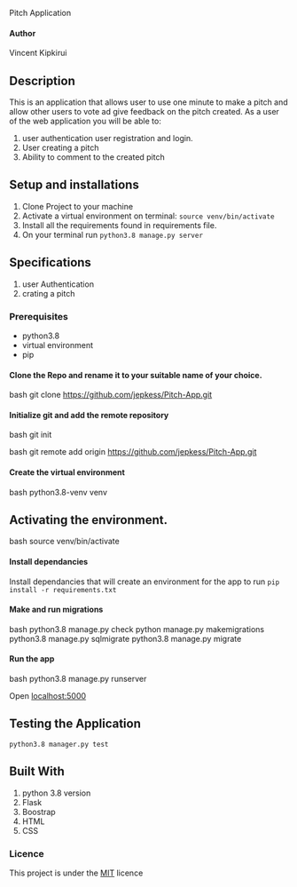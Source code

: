 Pitch Application
#### Author
Vincent Kipkirui 

## Description
This is an application that allows user to use one minute to make a pitch and allow other users to vote ad give feedback on the pitch created.
As a user of the web application you will be able to:
1. user authentication user registration and login.
2. User creating a pitch
3. Ability to comment to the created pitch


## Setup and installations
1. Clone Project to your machine
2. Activate a virtual environment on terminal: `source venv/bin/activate`
3. Install all the requirements found in requirements file.
4. On your terminal run `python3.8 manage.py server`

  
## Specifications
1. user Authentication
2.  crating a pitch  
### Prerequisites
* python3.8
* virtual environment
* pip
#### Clone the Repo and rename it to your suitable name of your choice.
bash
git clone https://github.com/jepkess/Pitch-App.git

#### Initialize git and add the remote repository
bash
git init

bash
git remote add origin https://github.com/jepkess/Pitch-App.git

#### Create  the virtual environment
bash
python3.8-venv venv
## Activating the environment.
bash
source venv/bin/activate

#### Install dependancies
Install dependancies that will create an environment for the app to run
`pip install -r requirements.txt`
#### Make and run migrations
bash
python3.8 manage.py check
python manage.py makemigrations 
python3.8 manage.py sqlmigrate 
python3.8 manage.py migrate

#### Run the app
bash
python3.8 manage.py runserver

Open [localhost:5000](http://127.0.0.1:5000)
## Testing the Application
`python3.8 manager.py test`
## Built With
1.  python 3.8 version
2. Flask
3.  Boostrap
4.  HTML
5. CSS

### Licence
This project is under the  [MIT](LICENSE.md) licence